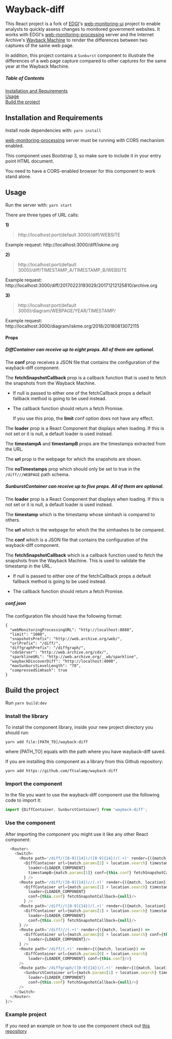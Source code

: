 # Wayback-diff

This React project is a fork of [EDGI](https://envirodatagov.org/)'s [web-monitoring-ui](https://github.com/edgi-govdata-archiving/web-monitoring-ui) project to enable analysts to quickly assess changes to monitored government websites.
It works with EDGI's [web-monitoring-processing](https://github.com/edgi-govdata-archiving/web-monitoring-processing) server and the Internet Archive's [Wayback Machine](https://web.archive.org) to render the differences between two captures of the same web page.

In addition, this project contains a `Sunburst` component to illustrate the differences of a web page capture
compared to other captures for the same year at the Wayback Machine.

##### Table of Contents  
[Installation and Requirements](#inst)  
[Usage](#usage)<br />
[Build the project](#build)

<a id="inst" />

## Installation and Requirements

Install node dependencies with: `yarn install`

[web-monitoring-processing](https://github.com/edgi-govdata-archiving/web-monitoring-processing) server must be running with CORS mechanism enabled.

This component uses Bootstrap 3, so make sure to include it in your entry point HTML document.

You need to have a CORS-enabled browser for this component to work stand alone.

<a id="usage" />

## Usage

Run the server with: `yarn start`

There are three types of URL calls:
 
**1)**
> http://localhost:port(default 3000)/diff/WEBSITE

Example request: http://localhost:3000/diff/iskme.org

**2)**
> http://localhost:port(default 3000)/diff/TIMESTAMP_A/TIMESTAMP_B/WEBSITE

Example request: http://localhost:3000/diff/20170223193029/20171212125810/archive.org

**3)**
> http://localhost:port(default 3000)/diagram/WEBPAGE/YEAR/TIMESTAMP/

Example request: http://localhost:3000/diagram/iskme.org/2018/20180813072115


#### Props 

##### DiffContainer can receive up to eight props. All of them are optional. 

The **conf** prop receives a JSON file that contains the configuration of the wayback-diff component.

The **fetchSnapshotCallback** prop is a callback function that is used to fetch the snapshots from the Wayback Machine.

- If null is passed to either one of the fetchCallback props a default fallback method is going to be used instead.

- The callback function should return a fetch Promise.

  If you use this prop, the **limit** conf option does not have any effect.

The **loader** prop is a React Component that displays when loading. If this is not set or it is null, a default loader is used instead.

The **timestampA** and **timestampB** props are the timestamps extracted from the URL.

The **url** prop is the webpage for which the snapshots are shown.

The **noTimestamps** prop which should only be set to true in the ```/diff///WEBPAGE``` path schema.


##### SunburstContainer can receive up to five props. All of them are optional. 

The **loader** prop is a React Component that displays when loading. If this is not set or it is null, a default loader is used instead.

The **timestamp** which is the timestamp whose simhash is compared to others.

The **url** which is the webpage for which the the simhashes to be compared.

The **conf** which is a JSON file that contains the configuration of the wayback-diff component.

The **fetchSnapshotCallback** which is a callback function used to fetch the snapshots from the Wayback Machine. This is used to validate the timestamp in the URL.

- If null is passed to either one of the fetchCallback props a default fallback method is going to be used instead.

- The callback function should return a fetch Promise.


##### conf.json

The configuration file should have the following format:

```
{
  "webMonitoringProcessingURL": "http://localhost:8888",
  "limit": "1000",
  "snapshotsPrefix": "http://web.archive.org/web/",
  "urlPrefix": "/diff/",
  "diffgraphPrefix": "/diffgraph/",
  "cdxServer": "http://web.archive.org/cdx/",
  "sparklineURL": "http://web.archive.org/__wb/sparkline",
  "waybackDiscoverDiff": "http://localhost:4000",
  "maxSunburstLevelLength": "70",
  "compressedSimhash": true
}
```

<a id="build"/>

## Build the project

Run `yarn build:dev`

### Install the library

To install the component library, inside your new project directory you should run:

```
yarn add file:[PATH_TO]/wayback-diff
```

where [PATH_TO] equals with the path where you have wayback-diff saved.


If you are installing this component as a library from this Github repository:

```
yarn add https://github.com/ftsalamp/wayback-diff
```

### Import the component

In the file you want to use the wayback-diff component use the following code to import it:

```Javascript
import {DiffContainer, SunburstContainer} from 'wayback-diff';
```

### Use the component

After importing the component you might use it like any other React component:

```Javascript
  <Router>
    <Switch>
      <Route path='/diff/([0-9]{14})/([0-9]{14})/(.+)' render={({match, location}) =>
        <DiffContainer url={match.params[2] + location.search} timestampA={match.params[0]}
          loader={LOADER_COMPONENT}
          timestampB={match.params[1]} conf={this.conf} fetchSnapshotCallback={null} />
        } />
      <Route path='/diff/([0-9]{14})//(.+)' render={({match, location}) =>
        <DiffContainer url={match.params[1] + location.search} timestampA={match.params[0]}
          loader={LOADER_COMPONENT}
          conf={this.conf} fetchSnapshotCallback={null}/>
        } />
      <Route path='/diff//([0-9]{14})/(.+)' render={({match, location}) =>
        <DiffContainer url={match.params[1] + location.search} timestampB={match.params[0]}
          loader={LOADER_COMPONENT}
          conf={this.conf} fetchSnapshotCallback={null}/>
      } />
      <Route path='/diff///(.+)' render={({match, location}) =>
        <DiffContainer url={match.params[0] + location.search} conf={this.conf} noTimestamps={true}
          loader={LOADER_COMPONENT}/>
      } />
      <Route path='/diff/(.+)' render={({match, location}) =>
        <DiffContainer url={match.params[0] + location.search}
          loader={LOADER_COMPONENT} conf={this.conf}/>}
      />
      <Route path='/diffgraph/([0-9]{14})/(.+)' render={({match, location}) =>
        <SunburstContainer url={match.params[1] + location.search} timestamp={match.params[0]}
          loader={LOADER_COMPONENT}
          conf={this.conf} fetchSnapshotCallback={null}/>} 
      />
    </Switch>
  </Router>
}/>
```

### Example project

If you need an example on how to use the component check out [this repository](https://github.com/ftsalamp/wayback-diff-test)
